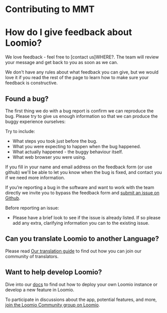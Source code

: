 # Contributing to MMT

# How do I give feedback about Loomio?

We love feedback - feel free to [contact us]WHERE?. The team will review your message and get back to you as soon as we can.

We don't have any rules about what feedback you can give, but we would love it if you read the rest of the page to learn how to make sure your feedback is constructive.

## Found a bug?

The first thing we do with a bug report is confirm we can reproduce the bug. Please try to give us enough information so that we can produce the buggy experience ourselves:

Try to include:
* What steps you took just before the bug.
* What you were expecting to happen when the bug happened.
* What actually happened - the buggy behaviour itself.
* What web browser you were using.

If you fill in your name and email address on the feedback form (or use github) we'll be able to let you know when the bug is fixed, and contact you if we need more information.

If you’re reporting a bug in the software and want to work with the team directly we invite you to bypass the feedback form and [submit an issue on Github](https://github.com/loomio/loomio/issues/new).

Before reporting an issue:
* Please have a brief look to see if the issue is already listed. If so please add any extra, clarifying information you can to the existing issue.

## Can you translate Loomio to another Language?
Please read [Our translation guide](docs/en/translation/) to find out how you can join our community of translators.

## Want to help develop Loomio?

Dive into our [docs](docs/en/) to find out how to deploy your own Loomio instance or develop a new feature in Loomio.

To participate in discussions about the app, potential features, and more, [join the Loomio Community group on Loomio](https://www.loomio.org/g/WmPCB3IR/loomio-community).
